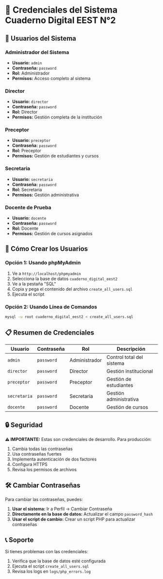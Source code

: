 # 🔑 Credenciales del Sistema Cuaderno Digital EEST N°2

## 👥 Usuarios del Sistema

### Administrador del Sistema
- **Usuario:** `admin`
- **Contraseña:** `password`
- **Rol:** Administrador
- **Permisos:** Acceso completo al sistema

### Director
- **Usuario:** `director`
- **Contraseña:** `password`
- **Rol:** Director
- **Permisos:** Gestión completa de la institución

### Preceptor
- **Usuario:** `preceptor`
- **Contraseña:** `password`
- **Rol:** Preceptor
- **Permisos:** Gestión de estudiantes y cursos

### Secretaria
- **Usuario:** `secretaria`
- **Contraseña:** `password`
- **Rol:** Secretaria
- **Permisos:** Gestión administrativa

### Docente de Prueba
- **Usuario:** `docente`
- **Contraseña:** `password`
- **Rol:** Docente
- **Permisos:** Gestión de cursos asignados

## 🚀 Cómo Crear los Usuarios

### Opción 1: Usando phpMyAdmin
1. Ve a `http://localhost/phpmyadmin`
2. Selecciona la base de datos `cuaderno_digital_eest2`
3. Ve a la pestaña "SQL"
4. Copia y pega el contenido del archivo `create_all_users.sql`
5. Ejecuta el script

### Opción 2: Usando Línea de Comandos
```bash
mysql -u root cuaderno_digital_eest2 < create_all_users.sql
```

## 📋 Resumen de Credenciales

| Usuario | Contraseña | Rol | Descripción |
|---------|------------|-----|-------------|
| `admin` | `password` | Administrador | Control total del sistema |
| `director` | `password` | Director | Gestión institucional |
| `preceptor` | `password` | Preceptor | Gestión de estudiantes |
| `secretaria` | `password` | Secretaria | Gestión administrativa |
| `docente` | `password` | Docente | Gestión de cursos |

## 🔒 Seguridad

**⚠️ IMPORTANTE:** Estas son credenciales de desarrollo. Para producción:

1. Cambia todas las contraseñas
2. Usa contraseñas fuertes
3. Implementa autenticación de dos factores
4. Configura HTTPS
5. Revisa los permisos de archivos

## 🛠️ Cambiar Contraseñas

Para cambiar las contraseñas, puedes:

1. **Usar el sistema:** Ir a Perfil → Cambiar Contraseña
2. **Directamente en la base de datos:** Actualizar el campo `password_hash`
3. **Usar el script de cambio:** Crear un script PHP para actualizar contraseñas

## 📞 Soporte

Si tienes problemas con las credenciales:
1. Verifica que la base de datos esté configurada
2. Ejecuta el script `create_all_users.sql`
3. Revisa los logs en `logs/php_errors.log` 